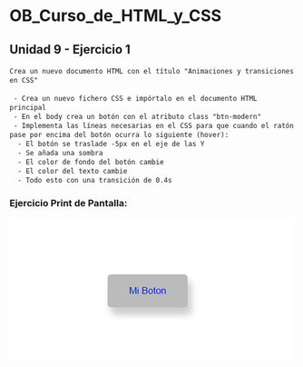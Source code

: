 # OB_Curso_de_HTML_y_CSS
## Unidad 9  - Ejercicio 1

```
Crea un nuevo documento HTML con el título "Animaciones y transiciones en CSS"

 - Crea un nuevo fichero CSS e impórtalo en el documento HTML principal
 - En el body crea un botón con el atributo class "btn-modern"
 - Implementa las líneas necesarias en el CSS para que cuando el ratón pase por encima del botón ocurra lo siguiente (hover):
  - El botón se traslade -5px en el eje de las Y
  - Se añada una sombra
  - El color de fondo del botón cambie
  - El color del texto cambie
  - Todo esto con una transición de 0.4s
```
### Ejercicio Print de Pantalla:

![Print de pantall ejercicio](img.png)
